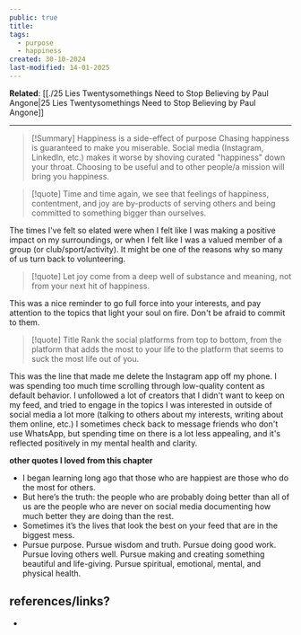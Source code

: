```yaml
---
public: true
title: 
tags:
  - purpose
  - happiness
created: 30-10-2024
last-modified: 14-01-2025
---
```

**Related**: [[./25 Lies Twentysomethings Need to Stop Believing by Paul Angone|25 Lies Twentysomethings Need to Stop Believing by Paul Angone]]

---

> [!Summary] Happiness is a side-effect of purpose
> Chasing happiness is guaranteed to make you miserable. Social media (Instagram, LinkedIn, etc.) makes it worse by shoving curated "happiness" down your throat. Choosing to be useful and to other people/a mission will bring you happiness.



> [!quote] 
> Time and time again, we see that feelings of happiness, contentment, and joy are by-products of serving others and being committed to something bigger than ourselves. 

The times I've felt so elated were when I felt like I was making a positive impact on my surroundings, or when I felt like I was a valued member of a group (or club/sport/activity). It might be one of the reasons why  so many of us turn back to volunteering.


> [!quote] 
> Let joy come from a deep well of substance and meaning, not from your next hit of happiness. 

This was a nice reminder to go full force into your interests, and pay attention to the topics that light your soul on fire. Don't be afraid to commit to them.


> [!quote] Title
> Rank the social platforms from top to bottom, from the platform that adds the most to your life to the platform that seems to suck the most life out of you.

This was the line that made me delete the Instagram app off my phone. I was spending too much time scrolling through low-quality content as default behavior. I unfollowed a lot of creators that I didn't want to keep on my feed, and tried to engage in the topics I was interested in outside of social media a lot more (talking to others about my interests, writing about them online, etc.) I sometimes check back to message friends who don't use WhatsApp, but spending time on there is a lot less appealing, and it's reflected positively in my mental health and clarity.

**other quotes I loved from this chapter**
* I began learning long ago that those who are happiest are those who do the most for others. 
* But here’s the truth: the people who are probably doing better than all of us are the people who are never on social media documenting how much better they are doing than the rest. 
* Sometimes it’s the lives that look the best on your feed that are in the biggest mess. 
* Pursue purpose. Pursue wisdom and truth. Pursue doing good work. Pursue loving others well. Pursue making and creating something beautiful and life-giving. Pursue spiritual, emotional, mental, and physical health. 

## references/links?
* 
